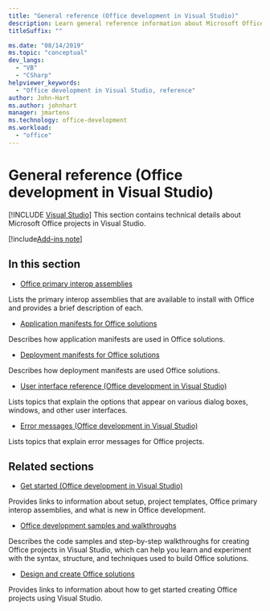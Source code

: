 ```yaml
---
title: "General reference (Office development in Visual Studio)"
description: Learn general reference information about Microsoft Office development projects in Visual Studio.
titleSuffix: ""

ms.date: "08/14/2019"
ms.topic: "conceptual"
dev_langs:
  - "VB"
  - "CSharp"
helpviewer_keywords:
  - "Office development in Visual Studio, reference"
author: John-Hart
ms.author: johnhart
manager: jmartens
ms.technology: office-development
ms.workload:
  - "office"
---
```

# General reference (Office development in Visual Studio)

 [!INCLUDE [Visual Studio](~/includes/applies-to-version/vs-not-mac.md)]
  This section contains technical details about Microsoft Office projects in Visual Studio.

[!include[Add-ins note](includes/addinsnote.md)]

## In this section
- [Office primary interop assemblies](../vsto/office-primary-interop-assemblies.md)

 Lists the primary interop assemblies that are available to install with Office and provides a brief description of each.

- [Application manifests for Office solutions](../vsto/application-manifests-for-office-solutions.md)

 Describes how application manifests are used in Office solutions.

- [Deployment manifests for Office solutions](../vsto/deployment-manifests-for-office-solutions.md)

 Describes how deployment manifests are used Office solutions.

- [User interface reference &#40;Office development in Visual Studio&#41;](../vsto/user-interface-reference-office-development-in-visual-studio.md)

 Lists topics that explain the options that appear on various dialog boxes, windows, and other user interfaces.

- [Error messages &#40;Office development in Visual Studio&#41;](../vsto/error-messages-office-development-in-visual-studio.md)

 Lists topics that explain error messages for Office projects.

## Related sections
- [Get started &#40;Office development in Visual Studio&#41;](../vsto/getting-started-office-development-in-visual-studio.md)

 Provides links to information about setup, project templates, Office primary interop assemblies, and what is new in Office development.

- [Office development samples and walkthroughs](../vsto/office-development-samples-and-walkthroughs.md)

 Describes the code samples and step-by-step walkthroughs for creating Office projects in Visual Studio, which can help you learn and experiment with the syntax, structure, and techniques used to build Office solutions.

- [Design and create Office solutions](../vsto/designing-and-creating-office-solutions.md)

 Provides links to information about how to get started creating Office projects using Visual Studio.

